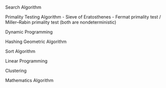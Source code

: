 

Search Algorithm
	
Primality Testing Algorithm
	- Sieve of Eratosthenes
	- Fermat primality test / Miller–Rabin primality test (both are nondeterministic)
	
Dynamic Programming

Hashing 
Geometric Algorithm

Sort Algorithm

Linear Programming

Clustering

Mathematics Algorithm

